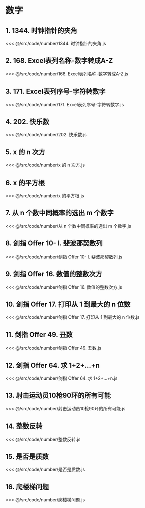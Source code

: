 # 数字

## 1. 1344. 时钟指针的夹角

<<< @/src/code/number/1344. 时钟指针的夹角.js

## 2. 168. Excel表列名称-数字转成A-Z

<<< @/src/code/number/168. Excel表列名称-数字转成A-Z.js

## 3. 171. Excel表列序号-字符转数字

<<< @/src/code/number/171. Excel表列序号-字符转数字.js

## 4. 202. 快乐数

<<< @/src/code/number/202. 快乐数.js

## 5. x 的 n 次方

<<< @/src/code/number/x 的 n 次方.js

## 6. x 的平方根

<<< @/src/code/number/x 的平方根.js

## 7. 从 n 个数中同概率的选出 m 个数字

<<< @/src/code/number/从 n 个数中同概率的选出 m 个数字.js

## 8. 剑指 Offer 10- I. 斐波那契数列

<<< @/src/code/number/剑指 Offer 10- I. 斐波那契数列.js

## 9. 剑指 Offer 16. 数值的整数次方

<<< @/src/code/number/剑指 Offer 16. 数值的整数次方.js

## 10. 剑指 Offer 17. 打印从 1 到最大的 n 位数

<<< @/src/code/number/剑指 Offer 17. 打印从 1 到最大的 n 位数.js

## 11. 剑指 Offer 49. 丑数

<<< @/src/code/number/剑指 Offer 49. 丑数.js

## 12. 剑指 Offer 64. 求 1+2+…+n

<<< @/src/code/number/剑指 Offer 64. 求 1+2+…+n.js

## 13. 射击运动员10枪90环的所有可能

<<< @/src/code/number/射击运动员10枪90环的所有可能.js

## 14. 整数反转

<<< @/src/code/number/整数反转.js

## 15. 是否是质数

<<< @/src/code/number/是否是质数.js

## 16. 爬楼梯问题

<<< @/src/code/number/爬楼梯问题.js